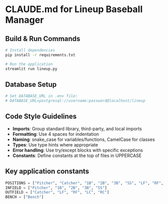 # CLAUDE.md for Lineup Baseball Manager

## Build & Run Commands
```bash
# Install dependencies
pip install -r requirements.txt

# Run the application
streamlit run lineup.py
```

## Database Setup
```bash
# Set DATABASE_URL in .env file:
# DATABASE_URL=postgresql://username:password@localhost/lineup
```

## Code Style Guidelines
- **Imports**: Group standard library, third-party, and local imports
- **Formatting**: Use 4 spaces for indentation
- **Naming**: snake_case for variables/functions, CamelCase for classes
- **Types**: Use type hints where appropriate
- **Error handling**: Use try/except blocks with specific exceptions
- **Constants**: Define constants at the top of files in UPPERCASE

## Key application constants
```python
POSITIONS = ["Pitcher", "Catcher", "1B", "2B", "3B", "SS", "LF", "RF", "LC", "RC", "Bench"]
INFIELD = ["Pitcher", "1B", "2B", "3B", "SS"]
OUTFIELD = ["Catcher", "LF", "RF", "LC", "RC"]
BENCH = ["Bench"]
```